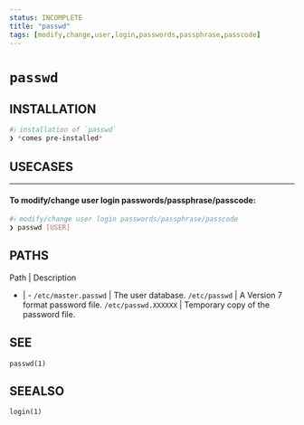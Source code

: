```yaml
---
status: INCOMPLETE
title: "passwd"
tags: [modify,change,user,login,passwords,passphrase,passcode]
---
```


# `passwd`

## INSTALLATION


```bash
#ℹ︎ installation of `passwd`
❯ *comes pre-installed*
```


## USECASES

----
#### To modify/change user login passwords/passphrase/passcode:


```bash
#ℹ︎ modify/change user login passwords/passphrase/passcode
❯ passwd [USER]
```



## PATHS

Path | Description
- | -
`/etc/master.passwd` | The user database.
`/etc/passwd` | A Version 7 format password file.
`/etc/passwd.XXXXXX` | Temporary copy of the password file.

## SEE

    passwd(1)

## SEEALSO

    login(1)

